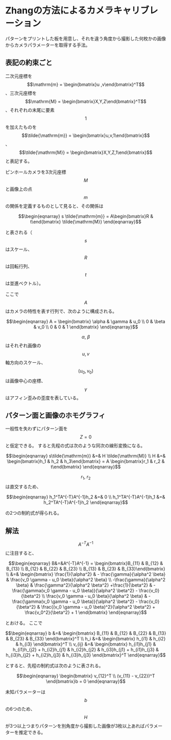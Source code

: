 # Zhangの方法によるカメラキャリブレーション

パターンをプリントした板を用意し、それを違う角度から撮影した何枚かの画像からカメラパラメーターを取得する手法。

## 表記の約束ごと

二次元座標を $$\mathrm{m} = \begin{bmatrix}u ,v\end{bmatrix}^T$$ 、三次元座標を $$\mathrm{M} = \begin{bmatrix}X,Y,Z\end{bmatrix}^T$$ 、それぞれの末尾に要素 $$1$$ を加えたものを $$\tilde{\mathrm{m}} = \begin{bmatrix}u,v,1\end{bmatrix}$$ 、$$\tilde{\mathrm{M}} = \begin{bmatrix}X,Y,Z,1\end{bmatrix}$$ と表記する。

ピンホールカメラを3次元座標 $$M$$ と画像上の点 $$m$$ の関係を定義するものとして見ると、その関係は

$$\begin{eqnarray}
s \tilde{\mathrm{m}} = A\begin{bmatrix}R & t\end{bmatrix} \tilde{\mathrm{M}}
\end{eqnarray}$$

と表される（$$s$$ はスケール、$$R$$ は回転行列、$$t$$ は並進ベクトル）。

ここで $$A$$ はカメラの特性を表す行列で、次のように構成される。

$$\begin{eqnarray}
A = \begin{bmatrix} \alpha & \gamma & u_0 \\ 0 & \beta & v_0 \\ 0 & 0 & 1 \end{bmatrix}
\end{eqnarray}$$

$$\alpha, \ \beta$$ はそれぞれ画像の $$u, v$$ 軸方向のスケール、$$(u_0,v_0)$$ は画像中心の座標、$$\gamma$$ はアフィン歪みの歪度を表している。

## パターン面と画像のホモグラフィ

一般性を失わずにパターン面を $$Z=0$$ と仮定できる。
すると先程の式は次のような同次の線形変換になる。

$$\begin{eqnarray}
s\tilde{\mathrm{m}} &=& H \tilde{\mathrm{M}} \\
H &=& \begin{bmatrix}h_1 & h_2 & h_3\end{bmatrix} = A \begin{bmatrix}r_1 & r_2 & t\end{bmatrix}
\end{eqnarray}$$

$$r_1, \ r_2$$ は直交するため、

$$\begin{eqnarray}
h_1^TA^{-T}A^{-1}h_2 &=& 0 \\
h_1^TA^{-T}A^{-1}h_1 &=& h_2^TA^{-T}A^{-1}h_2
\end{eqnarray}$$

の2つの制約式が得られる。

## 解法

$$A^{-T}A^{-1}$$ に注目すると、

$$\begin{eqnarray}
B&=&A^{-T}A^{-1} = \begin{bmatrix}B_{11} & B_{12} & B_{13} \\ B_{12} & B_{22} & B_{23} \\ B_{13} & B_{23} & B_{33}\end{bmatrix} \\
&=& \begin{bmatrix} \frac{1}{\alpha^2} & - \frac{\gamma}{\alpha^2 \beta} & \frac{v_0 \gamma - u_0 \beta}{\alpha^2 \beta} \\ -\frac{\gamma}{\alpha^2 \beta} & \frac{\gamma^2}{\alpha^2 \beta^2} +\frac{1}{\beta^2} & -\frac{\gamma(v_0 \gamma - u_0 \beta)}{\alpha^2 \beta^2} - \frac{v_0}{\beta^2} \\ \frac{v_0 \gamma - u_0 \beta}{\alpha^2 \beta} & -\frac{\gamma(v_0 \gamma - u_0 \beta)}{\alpha^2 \beta^2} - \frac{v_0}{\beta^2} & \frac{(v_0 \gamma - u_0 \beta)^2}{\alpha^2 \beta^2} + \frac{v_0^2}{\beta^2} + 1 \end{bmatrix}
\end{eqnarray}$$

とおける。
ここで

$$\begin{eqnarray}
b &=& \begin{bmatrix} B_{11} & B_{12} & B_{22} & B_{13} & B_{23} & B_{33}  \end{bmatrix}^T \\
h_i &=& \begin{bmatrix} h_{i1} & h_{i2} & h_{i3} \end{bmatrix}^T \\
v_{ij} &=& \begin{bmatrix} h_{i1}h_{j1} & h_{i1}h_{j2} + h_{i2}h_{j1} & h_{i2}h_{j2} & h_{i3}h_{j1} + h_{i1}h_{j3} & h_{i3}h_{j2} + h_{i2}h_{j3} & h_{i3}h_{j3} \end{bmatrix}^T
\end{eqnarray}$$

とすると、先程の制約式は次のように表される。

$$\begin{eqnarray}
\begin{bmatrix} v_{12}^T \\ (v_{11} - v_{22})^T \end{bmatrix}b = 0
\end{eqnarray}$$

未知パラメーターは $$b$$ の6つのため、$$H$$ が3つ以上つまりパターンを別角度から撮影した画像が3枚以上あればパラメーターを推定できる。
